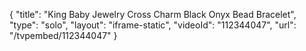 {
    "title": "King Baby Jewelry Cross Charm Black Onyx Bead Bracelet",
    "type": "solo",
    "layout": "iframe-static",
    "videoId": "112344047",
    "url": "\/tvpembed\/112344047"
}